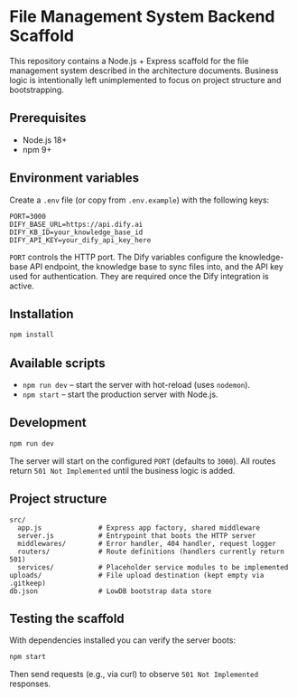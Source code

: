 # File Management System Backend Scaffold

This repository contains a Node.js + Express scaffold for the file management system described in the architecture documents. Business logic is intentionally left unimplemented to focus on project structure and bootstrapping.

## Prerequisites

- Node.js 18+
- npm 9+

## Environment variables

Create a `.env` file (or copy from `.env.example`) with the following keys:

```
PORT=3000
DIFY_BASE_URL=https://api.dify.ai
DIFY_KB_ID=your_knowledge_base_id
DIFY_API_KEY=your_dify_api_key_here
```

`PORT` controls the HTTP port. The Dify variables configure the knowledge-base API endpoint, the knowledge base to sync files
into, and the API key used for authentication. They are required once the Dify integration is active.

## Installation

```bash
npm install
```

## Available scripts

- `npm run dev` – start the server with hot-reload (uses `nodemon`).
- `npm start` – start the production server with Node.js.

## Development

```bash
npm run dev
```

The server will start on the configured `PORT` (defaults to `3000`). All routes return `501 Not Implemented` until the business logic is added.

## Project structure

```
src/
  app.js              # Express app factory, shared middleware
  server.js           # Entrypoint that boots the HTTP server
  middlewares/        # Error handler, 404 handler, request logger
  routers/            # Route definitions (handlers currently return 501)
  services/           # Placeholder service modules to be implemented
uploads/              # File upload destination (kept empty via .gitkeep)
db.json               # LowDB bootstrap data store
```

## Testing the scaffold

With dependencies installed you can verify the server boots:

```bash
npm start
```

Then send requests (e.g., via curl) to observe `501 Not Implemented` responses.
